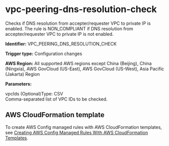 # vpc\-peering\-dns\-resolution\-check<a name="vpc-peering-dns-resolution-check"></a>

Checks if DNS resolution from accepter/requester VPC to private IP is enabled\. The rule is NON\_COMPLIANT if DNS resolution from accepter/requester VPC to private IP is not enabled\. 

**Identifier:** VPC\_PEERING\_DNS\_RESOLUTION\_CHECK

**Trigger type:** Configuration changes

**AWS Region:** All supported AWS regions except China \(Beijing\), China \(Ningxia\), AWS GovCloud \(US\-East\), AWS GovCloud \(US\-West\), Asia Pacific \(Jakarta\) Region

**Parameters:**

vpcIds \(Optional\)Type: CSV  
Comma\-separated list of VPC IDs to be checked\.

## AWS CloudFormation template<a name="w79aac11c32c17b7d559c15"></a>

To create AWS Config managed rules with AWS CloudFormation templates, see [Creating AWS Config Managed Rules With AWS CloudFormation Templates](aws-config-managed-rules-cloudformation-templates.md)\.